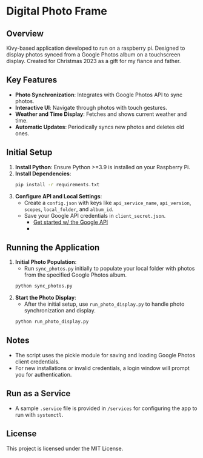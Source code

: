 # Digital Photo Frame

## Overview
Kivy-based application developed to run on a raspberry pi. Designed to display photos synced from a Google Photos album on a touchscreen display. Created for Christmas 2023 as a gift for my fiance and father.

## Key Features
- **Photo Synchronization**: Integrates with Google Photos API to sync photos.
- **Interactive UI**: Navigate through photos with touch gestures.
- **Weather and Time Display**: Fetches and shows current weather and time.
- **Automatic Updates**: Periodically syncs new photos and deletes old ones.

## Initial Setup
1. **Install Python**: Ensure Python >=3.9 is installed on your Raspberry Pi.
2. **Install Dependencies**:
   ```bash
   pip install -r requirements.txt
   ```
3. **Configure API and Local Settings**:
   - Create a `config.json` with keys like `api_service_name`, `api_version`, `scopes`, `local_folder`, and `album_id`.
   - Save your Google API credentials in `client_secret.json`.
     - [Get started w/ the Google API](https://developers.google.com/photos/library/guides/get-started)
     - 

## Running the Application
1. **Initial Photo Population**:
   - Run `sync_photos.py` initially to populate your local folder with photos from the specified Google Photos album.
   ```bash
   python sync_photos.py
   ```
2. **Start the Photo Display**:
   - After the initial setup, use `run_photo_display.py` to handle photo synchronization and display.
   ```bash
   python run_photo_display.py
   ```

## Notes
- The script uses the pickle module for saving and loading Google Photos client credentials.
- For new installations or invalid credentials, a login window will prompt you for authentication.

## Run as a Service
- A sample `.service` file is provided in `/services` for configuring the app to run with `systemctl`.

## License
This project is licensed under the MIT License.